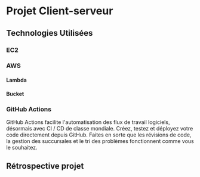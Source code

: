 # Projet Client-serveur
## Technologies Utilisées

### EC2

### AWS

#### Lambda

#### Bucket


### GitHub Actions
GitHub Actions facilite l'automatisation des flux de travail logiciels, désormais avec CI / CD de classe mondiale. Créez, testez et déployez votre code directement depuis GitHub. Faites en sorte que les révisions de code, la gestion des succursales et le tri des problèmes fonctionnent comme vous le souhaitez.


## Rétrospective projet

